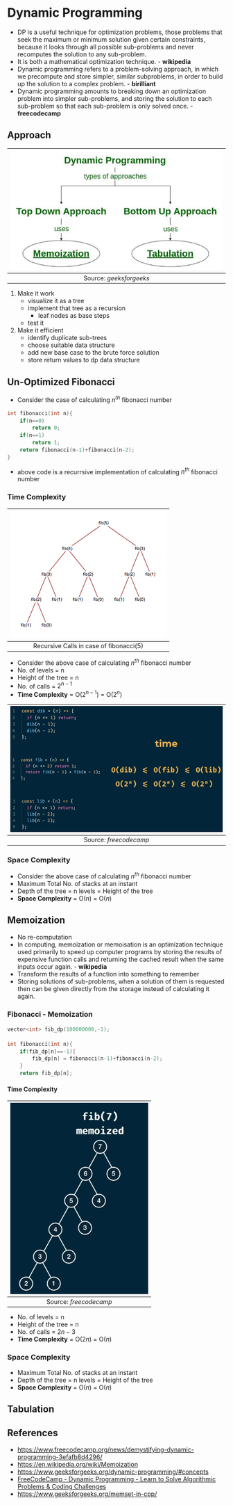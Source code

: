 # Dynamic Programming
- DP is a useful technique for optimization problems, those problems that seek the maximum or minimum solution given certain constraints, because it looks through all possible sub-problems and never recomputes the solution to any sub-problem.
- It is both a mathematical optimization technique. - **wikipedia**
- Dynamic programming refers to a problem-solving approach, in which we precompute and store simpler, similar subproblems, in order to build up the solution to a complex problem. - **birilliant**
- Dynamic programming amounts to breaking down an optimization problem into simpler sub-problems, and storing the solution to each sub-problem so that each sub-problem is only solved once. - **freecodecamp**

## Approach
| ![](images/DynamicProgramming.jpg) | 
|:--:| 
| Source: *geeksforgeeks* |

1. Make it work
    - visualize it as a tree
    - implement that tree as a recursion
        - leaf nodes as base steps
    - test it
2. Make it efficient
    - identify duplicate sub-trees
    - choose suitable data structure
    - add new base case to the brute force solution
    - store return values to dp data structure

## Un-Optimized Fibonacci
- Consider the case of calculating $n^{th}$ fibonacci number
```cpp
int fibonacci(int n){
    if(n==0)
        return 0;
    if(n==1)
        return 1;
    return fibonacci(n-1)+fibonacci(n-2);
}
```
- above code is a recurrsive implementation of calculating $n^{th}$ fibonacci number
### Time Complexity
| ![](images/fib.png) | 
|:--:| 
| Recursive Calls in case of fibonacci($5$) |
- Consider the above case of calculating $n^{th}$ fibonacci number
- No. of levels = n
- Height of the tree = n
- No. of calls = $2^{n-1}$
- **Time Complexity** = O($2^{n-1}$) = O($2^{n}$)

| ![](images/fib_time.png) | 
|:--:| 
| Source: *freecodecamp* |

### Space Complexity
- Consider the above case of calculating $n^{th}$ fibonacci number
- Maximum Total No. of stacks at an instant
- Depth of the tree = n levels = Height of the tree
- **Space Complexity** = O($n$) = O($n$)

## Memoization
- No re-computation
- In computing, memoization or memoisation is an optimization technique used primarily to speed up computer programs by storing the results of expensive function calls and returning the cached result when the same inputs occur again. - **wikipedia**
- Transform the results of a function into something to remember
- Storing solutions of sub-problems, when a solution of them is requested then can be given directly from the storage instead of calculating it again.

### Fibonacci - Memoization
```cpp
vector<int> fib_dp(100000000,-1);

int fibonacci(int n){
    if(fib_dp[n]==-1){
        fib_dp[n] = fibonacci(n-1)+fibonacci(n-2); 
    }
    return fib_dp[n];
```
#### Time Complexity
| ![](images/fib_mem.png) | 
|:--:| 
| Source: *freecodecamp* |
- No. of levels = n
- Height of the tree = n
- No. of calls = $2n-3$
- **Time Complexity** = O($2n$) = O($n$)
### Space Complexity
- Maximum Total No. of stacks at an instant
- Depth of the tree = n levels = Height of the tree
- **Space Complexity** = O($n$) = O($n$)

## Tabulation

## References
- https://www.freecodecamp.org/news/demystifying-dynamic-programming-3efafb8d4296/
- https://en.wikipedia.org/wiki/Memoization
- https://www.geeksforgeeks.org/dynamic-programming/#concepts
- [FreeCodeCamp - Dynamic Programming - Learn to Solve Algorithmic Problems & Coding Challenges](https://www.youtube.com/watch?v=oBt53YbR9Kk)
- https://www.geeksforgeeks.org/memset-in-cpp/